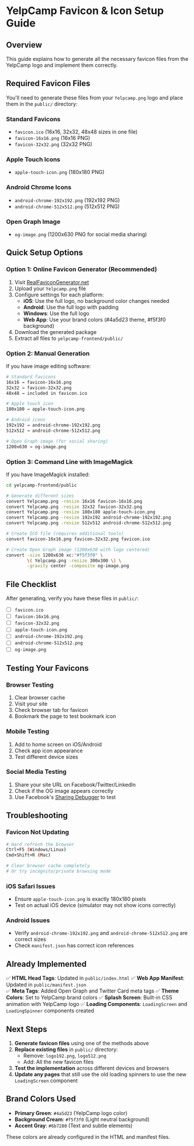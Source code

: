 # YelpCamp Favicon & Icon Setup Guide

## Overview
This guide explains how to generate all the necessary favicon files from the YelpCamp logo and implement them correctly.

## Required Favicon Files

You'll need to generate these files from your `Yelpcamp.png` logo and place them in the `public/` directory:

### Standard Favicons
- `favicon.ico` (16x16, 32x32, 48x48 sizes in one file)
- `favicon-16x16.png` (16x16 PNG)
- `favicon-32x32.png` (32x32 PNG)

### Apple Touch Icons
- `apple-touch-icon.png` (180x180 PNG)

### Android Chrome Icons
- `android-chrome-192x192.png` (192x192 PNG)
- `android-chrome-512x512.png` (512x512 PNG)

### Open Graph Image
- `og-image.png` (1200x630 PNG for social media sharing)

## Quick Setup Options

### Option 1: Online Favicon Generator (Recommended)
1. Visit [RealFaviconGenerator.net](https://realfavicongenerator.net/)
2. Upload your `Yelpcamp.png` file
3. Configure settings for each platform:
   - **iOS**: Use the full logo, no background color changes needed
   - **Android**: Use the full logo with padding
   - **Windows**: Use the full logo
   - **Web App**: Use your brand colors (#4a5d23 theme, #f5f3f0 background)
4. Download the generated package
5. Extract all files to `yelpcamp-frontend/public/`

### Option 2: Manual Generation
If you have image editing software:

```bash
# Standard favicons
16x16 → favicon-16x16.png
32x32 → favicon-32x32.png
48x48 → included in favicon.ico

# Apple touch icon
180x180 → apple-touch-icon.png

# Android icons
192x192 → android-chrome-192x192.png
512x512 → android-chrome-512x512.png

# Open Graph image (for social sharing)
1200x630 → og-image.png
```

### Option 3: Command Line with ImageMagick
If you have ImageMagick installed:

```bash
cd yelpcamp-frontend/public

# Generate different sizes
convert Yelpcamp.png -resize 16x16 favicon-16x16.png
convert Yelpcamp.png -resize 32x32 favicon-32x32.png
convert Yelpcamp.png -resize 180x180 apple-touch-icon.png
convert Yelpcamp.png -resize 192x192 android-chrome-192x192.png
convert Yelpcamp.png -resize 512x512 android-chrome-512x512.png

# Create ICO file (requires additional tools)
convert favicon-16x16.png favicon-32x32.png favicon.ico

# Create Open Graph image (1200x630 with logo centered)
convert -size 1200x630 xc:"#f5f3f0" \
        \( Yelpcamp.png -resize 300x300 \) \
        -gravity center -composite og-image.png
```

## File Checklist

After generating, verify you have these files in `public/`:

- [ ] `favicon.ico`
- [ ] `favicon-16x16.png`
- [ ] `favicon-32x32.png`
- [ ] `apple-touch-icon.png`
- [ ] `android-chrome-192x192.png`
- [ ] `android-chrome-512x512.png`
- [ ] `og-image.png`

## Testing Your Favicons

### Browser Testing
1. Clear browser cache
2. Visit your site
3. Check browser tab for favicon
4. Bookmark the page to test bookmark icon

### Mobile Testing
1. Add to home screen on iOS/Android
2. Check app icon appearance
3. Test different device sizes

### Social Media Testing
1. Share your site URL on Facebook/Twitter/LinkedIn
2. Check if the OG image appears correctly
3. Use Facebook's [Sharing Debugger](https://developers.facebook.com/tools/debug/) to test

## Troubleshooting

### Favicon Not Updating
```bash
# Hard refresh the browser
Ctrl+F5 (Windows/Linux)
Cmd+Shift+R (Mac)

# Clear browser cache completely
# Or try incognito/private browsing mode
```

### iOS Safari Issues
- Ensure `apple-touch-icon.png` is exactly 180x180 pixels
- Test on actual iOS device (simulator may not show icons correctly)

### Android Issues
- Verify `android-chrome-192x192.png` and `android-chrome-512x512.png` are correct sizes
- Check `manifest.json` has correct icon references

## Already Implemented

✅ **HTML Head Tags**: Updated in `public/index.html`
✅ **Web App Manifest**: Updated in `public/manifest.json`  
✅ **Meta Tags**: Added Open Graph and Twitter Card meta tags
✅ **Theme Colors**: Set to YelpCamp brand colors
✅ **Splash Screen**: Built-in CSS animation with YelpCamp logo
✅ **Loading Components**: `LoadingScreen` and `LoadingSpinner` components created

## Next Steps

1. **Generate favicon files** using one of the methods above
2. **Replace existing files** in `public/` directory:
   - Remove: `logo192.png`, `logo512.png` 
   - Add: All the new favicon files
3. **Test the implementation** across different devices and browsers
4. **Update any pages** that still use the old loading spinners to use the new `LoadingScreen` component

## Brand Colors Used

- **Primary Green**: `#4a5d23` (YelpCamp logo color)
- **Background Cream**: `#f5f3f0` (Light neutral background)
- **Accent Gray**: `#6b7280` (Text and subtle elements)

These colors are already configured in the HTML and manifest files. 